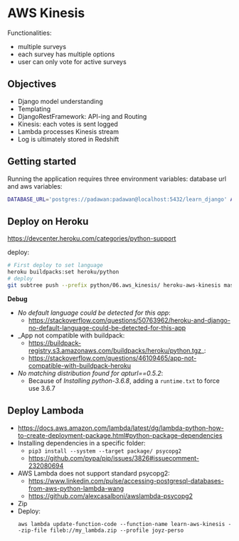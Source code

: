 # AWS Kinesis

Functionalities:

- multiple surveys
- each survey has multiple options
- user can only vote for active surveys

## Objectives

- Django model understanding
- Templating
- DjangoRestFramework: API-ing and Routing
- Kinesis: each votes is sent logged
- Lambda processes Kinesis stream
- Log is ultimately stored in Redshift

## Getting started

Running the application requires three environment variables: database url and aws variables:

```sh
DATABASE_URL='postgres://padawan:padawan@localhost:5432/learn_django' AWS_ACCESS_KEY_ID=XXX AWS_SECRET_ACCESS_KEY=XXX python3 manage.py runserver
```

## Deploy on Heroku

https://devcenter.heroku.com/categories/python-support

deploy:
```sh
# First deploy to set language
heroku buildpacks:set heroku/python
# deploy
git subtree push --prefix python/06.aws_kinesis/ heroku-aws-kinesis master
```

**Debug**

- _No default language could be detected for this app_:
    - https://stackoverflow.com/questions/50763962/heroku-and-django-no-default-language-could-be-detected-for-this-app
- _App not compatible with buildpack: 
    - https://buildpack-registry.s3.amazonaws.com/buildpacks/heroku/python.tgz_:
    - https://stackoverflow.com/questions/46109465/app-not-compatible-with-buildpack-heroku
- _No matching distribution found for apturl==0.5.2_:
    - Because of _Installing python-3.6.8_, adding a `runtime.txt` to force use 3.6.7

## Deploy Lamboda

- https://docs.aws.amazon.com/lambda/latest/dg/lambda-python-how-to-create-deployment-package.html#python-package-dependencies
- Installing dependencies in a specific folder:
    - `pip3 install --system --target package/ psycopg2`
    - https://github.com/pypa/pip/issues/3826#issuecomment-232080694
- AWS Lambda does not support standard psycopg2:
    - https://www.linkedin.com/pulse/accessing-postgresql-databases-from-aws-python-lambda-wang
    - https://github.com/alexcasalboni/awslambda-psycopg2
- Zip
- Deploy:
    ```
    aws lambda update-function-code --function-name learn-aws-kinesis --zip-file fileb://my_lambda.zip --profile joyz-perso
    ```
